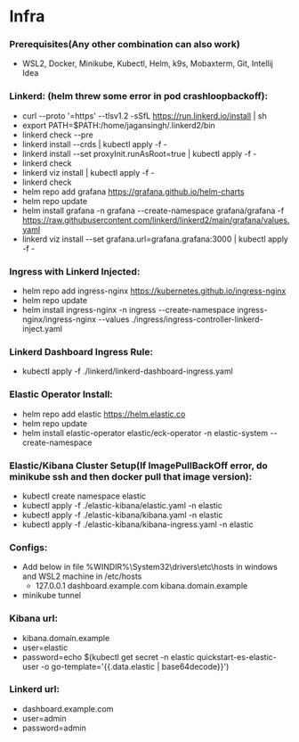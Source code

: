 # Infra

### Prerequisites(Any other combination can also work)
- WSL2, Docker, Minikube, Kubectl, Helm, k9s, Mobaxterm, Git, Intellij Idea

### Linkerd: (helm threw some error in pod crashloopbackoff):
- curl --proto '=https' --tlsv1.2 -sSfL https://run.linkerd.io/install | sh
- export PATH=$PATH:/home/jagansingh/.linkerd2/bin
- linkerd check --pre
- linkerd install --crds | kubectl apply -f -
- linkerd install --set proxyInit.runAsRoot=true | kubectl apply -f -
- linkerd check
- linkerd viz install | kubectl apply -f -
- linkerd check
- helm repo add grafana https://grafana.github.io/helm-charts
- helm repo update
- helm install grafana -n grafana --create-namespace grafana/grafana -f https://raw.githubusercontent.com/linkerd/linkerd2/main/grafana/values.yaml
- linkerd viz install --set grafana.url=grafana.grafana:3000 | kubectl apply -f -

### Ingress with Linkerd Injected:
- helm repo add ingress-nginx https://kubernetes.github.io/ingress-nginx
- helm repo update
- helm install ingress-nginx -n ingress --create-namespace ingress-nginx/ingress-nginx --values ./ingress/ingress-controller-linkerd-inject.yaml

### Linkerd Dashboard Ingress Rule:
- kubectl apply -f ./linkerd/linkerd-dashboard-ingress.yaml

### Elastic Operator Install:
- helm repo add elastic https://helm.elastic.co
- helm repo update
- helm install elastic-operator elastic/eck-operator -n elastic-system --create-namespace

### Elastic/Kibana Cluster Setup(If ImagePullBackOff error, do minikube ssh and then docker pull that image version):
- kubectl create namespace elastic
- kubectl apply -f ./elastic-kibana/elastic.yaml -n elastic
- kubectl apply -f ./elastic-kibana/kibana.yaml -n elastic
- kubectl apply -f ./elastic-kibana/kibana-ingress.yaml -n elastic

### Configs:
- Add below in file %WINDIR%\System32\drivers\etc\hosts in windows and WSL2 machine in /etc/hosts
  - 127.0.0.1 dashboard.example.com kibana.domain.example
- minikube tunnel

### Kibana url:
- kibana.domain.example 
- user=elastic
- password=echo $(kubectl get secret -n elastic quickstart-es-elastic-user -o go-template='{{.data.elastic | base64decode}}')

### Linkerd url:
- dashboard.example.com   
- user=admin
- password=admin